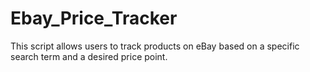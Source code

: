 # Ebay_Price_Tracker
This script allows users to track products on eBay based on a specific search term and a desired price point.
